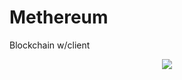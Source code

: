 # Methereum
Blockchain w/client
<p align="center">
  <img src="https://user-images.githubusercontent.com/45080358/160954029-6f30d2de-976f-4549-949e-c3191388c7a4.png" />
</p>
